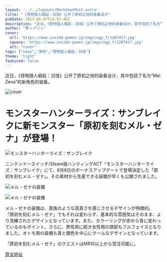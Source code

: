 ```yaml
---
layout: '../../layouts/MarkdownPost.astro'
title: "《怪物猎人崛起：日蚀》公开了原初之地的装备设计"
pubDate: 2023-06-07T14:55:46Z
description: "近日，《怪物猎人崛起：日蚀》公开了原初之地的装备设计，其中包括了名为“Mel Zena”的新角色的装备。"
author: "茶っプリン"
cover:
  url: 'https://www.inside-games.jp/imgs/ogp_f/1207417.jpg'
  square: 'https://www.inside-games.jp/imgs/ogp_f/1207417.jpg'
  alt: "cover"
tags: ["news","游戏","怪物猎人崛起：日蚀"]
theme: 'light'
featured: false
---
```


近日，《怪物猎人崛起：日蚀》公开了原初之地的装备设计，其中包括了名为“Mel Zena”的新角色的装备。

![cover](https://www.inside-games.jp/imgs/ogp_f/1207417.jpg)

# モンスターハンターライズ：サンブレイクに新モンスター「原初を刻むメル・ゼナ」が登場！

![モンスターハンターライズ：サンブレイク](https://www.inside-games.jp/imgs/zoom/1207413.jpg)

ニンテンドースイッチ/Steam版ハンティングACT『モンスターハンターライズ：サンブレイク』にて、6月8日のボーナスアップデートで登場決定した「原初を刻むメル・ゼナ」。その素材から生産できる装備が早くも公開されました。

![メル・ゼナの装備](https://www.inside-games.jp/imgs/zoom/1207415.jpg)

![メル・ゼナの装備](https://www.inside-games.jp/imgs/zoom/1207416.jpg)

メル・ゼナの装備は、貴族のような高貴さを感じさせるデザインが特徴的。 「原初を刻むメル・ゼナ」でもそれは変わらず、基本的な雰囲気はそのまま、より洗練されたデザインとなっています。また、カラーリングが赤から青に変わっているのもポイント。さらに、男性用に続き女性用の頭部もフルフェイスとなりました。オトモ用の装備も青と銀色を中心にクールなデザインとなっています。

「原初を刻むメル・ゼナ」のクエストはMR10以上から受注可能に。

  [原文地址](https://www.inside-games.jp/article/2023/06/07/146419.html)